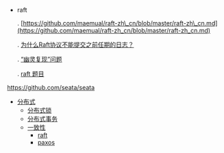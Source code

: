 * raft

  . [https://github.com/maemual/raft-zh\_cn/blob/master/raft-zh\_cn.md](https://github.com/maemual/raft-zh_cn/blob/master/raft-zh_cn.md)
  
  . [为什么Raft协议不能提交之前任期的日志？](https://www.codedump.info/post/20211011-raft-propose-prev-term/)
  
  . [“幽灵复现”问题](https://www.infoq.cn/article/yh6uvyflyn3oook1ag7b)
  
  . [raft 题目](https://tangwz.com/post/raft-exam/)

https://github.com/seata/seata


* [分布式](TODO)
  - [分布式锁](sys/分布式/分布式锁.md)
  - [分布式事务](TODO)
  - [一致性](TODO)
    - [raft](TODO)
    - [paxos](TODO)